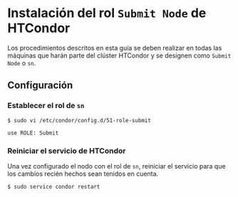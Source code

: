 # Instalación del rol `Submit Node` de HTCondor

Los procedimientos descritos en esta guía se deben realizar en todas las máquinas que harán parte del clúster HTCondor y se designen como `Submit Node` o `sn`.

## Configuración

### Establecer el rol de `sn`

```
$ sudo vi /etc/condor/config.d/51-role-submit

use ROLE: Submit
```

### Reiniciar el servicio de HTCondor

Una vez configurado el nodo con el rol de `sn`, reiniciar el servicio para que los cambios recién hechos sean tenidos en cuenta.

```
$ sudo service condor restart
```
